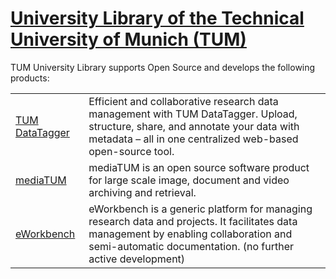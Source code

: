 # [University Library of the Technical University of Munich (TUM)](https://ub.tum.de)

TUM University Library supports Open Source and develops the following products:

<table>
  <tr>
    <td><a href="https://github.com/tum-datatagger">TUM DataTagger</a></td>
    <td>Efficient and collaborative research data management with TUM DataTagger. Upload, structure, share, and annotate your data with metadata – all in one centralized web-based open-source tool.</td>
  </tr>
  <tr>
    <td><a href="https://github.com/mediatum">mediaTUM</a></td>
    <td>mediaTUM is an open source software product for large scale image, document and video archiving and retrieval.</td>
  </tr>
  <tr>
    <td><a href="https://github.com/eworkbench">eWorkbench</a></td>
    <td>eWorkbench is a generic platform for managing research data and projects. It facilitates data management by enabling collaboration and semi-automatic documentation. (no further active development)</td>
  </tr>
</table>
